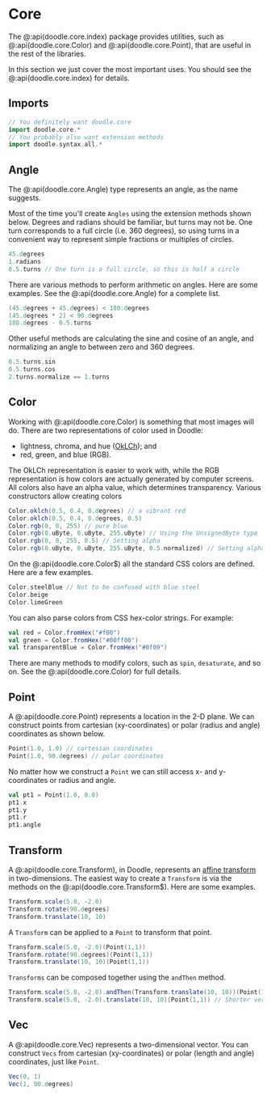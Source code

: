 # Core

The @:api(doodle.core.index) package provides utilities, such as @:api(doodle.core.Color) and @:api(doodle.core.Point), that are useful in the rest of the libraries.

In this section we just cover the most important uses. You should see the @:api(doodle.core.index) for details.

## Imports

```scala mdoc:silent
// You definitely want doodle.core
import doodle.core.*
// You probably also want extension methods
import doodle.syntax.all.*
```


## Angle

The @:api(doodle.core.Angle) type represents an angle, as the name suggests.

Most of the time you'll create `Angles` using the extension methods shown below. Degrees and radians should be familiar, but turns may not be. One turn corresponds to a full circle (i.e. 360 degrees), so using turns in a convenient way to represent simple fractions or multiples of circles.

```scala mdoc:silent
45.degrees
1.radians
0.5.turns // One turn is a full circle, so this is half a circle
```

There are various methods to perform arithmetic on angles. Here are some examples. See the @:api(doodle.core.Angle) for a complete list.

```scala mdoc
(45.degrees + 45.degrees) < 180.degrees
(45.degrees * 2) < 90.degrees
180.degrees - 0.5.turns
```

Other useful methods are calculating the sine and cosine of an angle, and normalizing an angle to between zero and 360 degrees.

```scala mdoc
0.5.turns.sin
0.5.turns.cos
2.turns.normalize == 1.turns
```


## Color

Working with @:api(doodle.core.Color) is something that most images will do. There are two representations of color used in Doodle:

* lightness, chroma, and hue ([OkLCh](https://en.wikipedia.org/wiki/Oklab_color_space)); and
* red, green, and blue (RGB).

The OkLCh representation is easier to work with, while the RGB representation is how colors are actually generated by computer screens. All colors also have an alpha value, which determines transparency. Various constructors allow creating colors

```scala mdoc:silent
Color.oklch(0.5, 0.4, 0.degrees) // a vibrant red
Color.oklch(0.5, 0.4, 0.degrees, 0.5)
Color.rgb(0, 0, 255) // pure blue
Color.rgb(0.uByte, 0.uByte, 255.uByte) // Using the UnsignedByte type
Color.rgb(0, 0, 255, 0.5) // Setting alpha
Color.rgb(0.uByte, 0.uByte, 255.uByte, 0.5.normalized) // Setting alpha
```

On the @:api(doodle.core.Color$) all the standard CSS colors are defined. Here are a few examples.

```scala mdoc:silent
Color.steelBlue // Not to be confused with blue steel
Color.beige 
Color.limeGreen
```

You can also parse colors from CSS hex-color strings. For example:

```scala mdoc:silent
val red = Color.fromHex("#f00")
val green = Color.fromHex("#00ff00")
val transparentBlue = Color.fromHex("#0f09")
```

There are many methods to modify colors, such as `spin`, `desaturate`, and so on. See the @:api(doodle.core.Color) for full details.


## Point

A @:api(doodle.core.Point) represents a location in the 2-D plane. We can construct points from cartesian (xy-coordinates) or polar (radius and angle) coordinates as shown below.

```scala mdoc
Point(1.0, 1.0) // cartesian coordinates
Point(1.0, 90.degrees) // polar coordinates
```

No matter how we construct a `Point` we can still access x- and y-coordinates or radius and angle.

```scala mdoc
val pt1 = Point(1.0, 0.0)
pt1.x
pt1.y
pt1.r
pt1.angle
```


## Transform

A @:api(doodle.core.Transform), in Doodle, represents an [affine transform](https://en.wikipedia.org/wiki/Affine_transformation) in two-dimensions. The easiest way to create a `Transform` is via the methods on the @:api(doodle.core.Transform$). Here are some examples.

```scala mdoc:silent
Transform.scale(5.0, -2.0)
Transform.rotate(90.degrees)
Transform.translate(10, 10)
```

A `Transform` can be applied to a `Point` to transform that point.

```scala mdoc
Transform.scale(5.0, -2.0)(Point(1,1))
Transform.rotate(90.degrees)(Point(1,1))
Transform.translate(10, 10)(Point(1,1))
```

`Transforms` can be composed together using the `andThen` method.

```scala mdoc
Transform.scale(5.0, -2.0).andThen(Transform.translate(10, 10))(Point(1,1))
Transform.scale(5.0, -2.0).translate(10, 10)(Point(1,1)) // Shorter version

```


## Vec

A @:api(doodle.core.Vec) represents a two-dimensional vector. You can construct `Vecs` from cartesian (xy-coordinates) or polar (length and angle) coordinates, just like `Point`.

```scala mdoc
Vec(0, 1)
Vec(1, 90.degrees)
```
